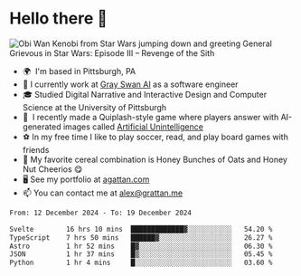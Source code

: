 <!--
**GameDog9988/GameDog9988** is a ✨ _special_ ✨ repository because its `README.md` (this file) appears on your GitHub profile.

Here are some ideas to get you started:

- 🔭 I’m currently working on ...
- 🌱 I’m currently learning ...
- 👯 I’m looking to collaborate on ...
- 🤔 I’m looking for help with ...
- 💬 Ask me about ...
- 📫 How to reach me: ...
- 😄 Pronouns: ...
- ⚡ Fun fact: ...
-->



Hello there 👋
==================================

![Obi Wan Kenobi from Star Wars jumping down and greeting General Grievous in Star Wars: Episode III – Revenge of the Sith](https://github.com/agrattan0820/agrattan0820/assets/51346343/689e56eb-29be-46a5-a079-28ea727b5f7e)


- 🌍  I'm based in Pittsburgh, PA
- 🦢  I currently work at [Gray Swan AI](https://www.grayswan.ai) as a software engineer
- 🎓  Studied Digital Narrative and Interactive Design and Computer Science at the University of Pittsburgh
- 👾  I recently made a Quiplash-style game where players answer with AI-generated images called [Artificial Unintelligence](https://github.com/agrattan0820/artificial-unintelligence)
- ⚽  In my free time I like to play soccer, read, and play board games with friends
- 🥣  My favorite cereal combination is Honey Bunches of Oats and Honey Nut Cheerios 😋
- 🖥️  See my portfolio at [agattan.com](http://agrattan.com/)
- 📫  You can contact me at [alex@grattan.me](mailto:alex@grattan.me)

<!--START_SECTION:waka-->

```txt
From: 12 December 2024 - To: 19 December 2024

Svelte        16 hrs 10 mins  █████████████▓░░░░░░░░░░░   54.20 %
TypeScript    7 hrs 50 mins   ██████▓░░░░░░░░░░░░░░░░░░   26.27 %
Astro         1 hr 52 mins    █▓░░░░░░░░░░░░░░░░░░░░░░░   06.30 %
JSON          1 hr 37 mins    █▒░░░░░░░░░░░░░░░░░░░░░░░   05.45 %
Python        1 hr 4 mins     █░░░░░░░░░░░░░░░░░░░░░░░░   03.60 %
```

<!--END_SECTION:waka-->
